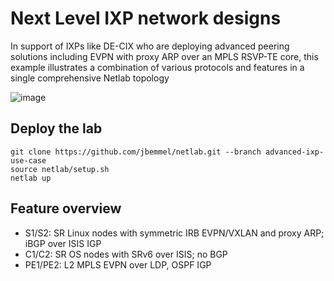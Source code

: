 # Next Level IXP network designs

In support of IXPs like DE-CIX who are deploying advanced peering solutions including
EVPN with proxy ARP over an MPLS RSVP-TE core, this example illustrates a combination
of various protocols and features in a single comprehensive Netlab topology

![image](https://user-images.githubusercontent.com/2031627/194090612-8494753e-3268-4e87-a46b-e984574df9df.png)

## Deploy the lab
```
git clone https://github.com/jbemmel/netlab.git --branch advanced-ixp-use-case
source netlab/setup.sh
netlab up
```

## Feature overview

* S1/S2: SR Linux nodes with symmetric IRB EVPN/VXLAN and proxy ARP; iBGP over ISIS IGP
* C1/C2: SR OS nodes with SRv6 over ISIS; no BGP
* PE1/PE2: L2 MPLS EVPN over LDP, OSPF IGP

